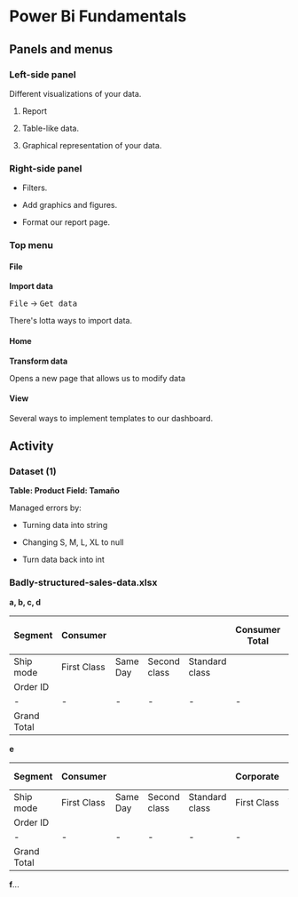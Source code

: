 # Power Bi Fundamentals 

## Panels and menus

### Left-side panel

Different visualizations of your data.

1. Report 

2. Table-like data.

3. Graphical representation of your data.

### Right-side panel

- Filters.

- Add graphics and figures.

- Format our report page.

### Top menu

#### File

**Import data**

<kbd>File</kbd> -> <kbd>Get data</kbd>

There's lotta ways to import data.

#### Home

**Transform data**

Opens a new page that allows us to modify data

#### View

Several ways to implement templates to our dashboard.

## Activity

### Dataset (1)

**Table: Product**
**Field: Tamaño**

Managed errors by:

- Turning data into string

- Changing S, M, L, XL to null

- Turn data back into int

### Badly-structured-sales-data.xlsx

**a, b, c, d**

|Segment|Consumer|   |   |   |Consumer Total|Corporate|   |   |   |Corporate Total|Home Office|   |   |   |Home Office Total|
|---|---|---|---|---|---|---|---|---|---|---|---|---|---|---|---|
|Ship mode|First Class|Same Day|Second class|Standard class|   |First Class|Same Day|Second class|Standard class|   |First Class|Same Day|Second class|Standard class|   |
|Order ID|   |   |   |   |   |   |   |   |   |   |   |   |   |   |   |
| - | - | - | - | - | - | - | - | - | - | - | - | - | - | - | - |
|Grand Total|   |   |   |   |   |   |   |   |   |   |   |   |   |   |   |

**e**

|Segment|Consumer|   |   |   |Corporate|   |   |   |Home Office|   |   |   |
|---|---|---|---|---|---|---|---|---|---|---|---|---|
|Ship mode|First Class|Same Day|Second class|Standard class|First Class|Same Day|Second class|Standard class|First Class|Same Day|Second class|Standard class|
|Order ID|   |   |   |   |   |   |   |   |   |   |   |   |
| - | - | - | - | - | - | - | - | - | - | - | - | - |
|Grand Total|   |   |   |   |   |   |   |   |   |   |   |   |

**f**...